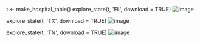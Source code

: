 t <- make_hospital_table()
explore_state(t, 'FL', download = TRUE)
![image](https://user-images.githubusercontent.com/38505196/107897983-8fec9480-6f08-11eb-8cb3-c34208c48f15.png)

explore_state(t, 'TX', download = TRUE) 
![image](https://user-images.githubusercontent.com/38505196/107898051-bc081580-6f08-11eb-96d3-adef73591aed.png)

explore_state(t, 'TN', download = TRUE)
![image](https://user-images.githubusercontent.com/38505196/107898071-c5917d80-6f08-11eb-8278-7df82ab050c3.png)
